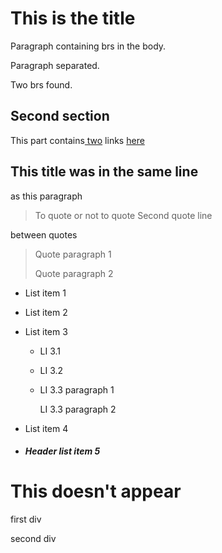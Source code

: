 # This is the title

Paragraph containing
brs in the
body.

Paragraph separated.

Two brs found.

## Second section

This part contains[ two](link) links [here](link2)

## This title was in the same line

as this paragraph

> To quote or not to quote
> Second quote line

between quotes

> Quote paragraph 1
>
> Quote paragraph 2

* List item 1
* List item 2
* List item 3

  * LI 3.1
  * LI 3.2
  * LI 3.3 paragraph 1

    LI 3.3 paragraph 2
* List item 4
* ##### Header list item 5

# This doesn't appear

first div

second div
